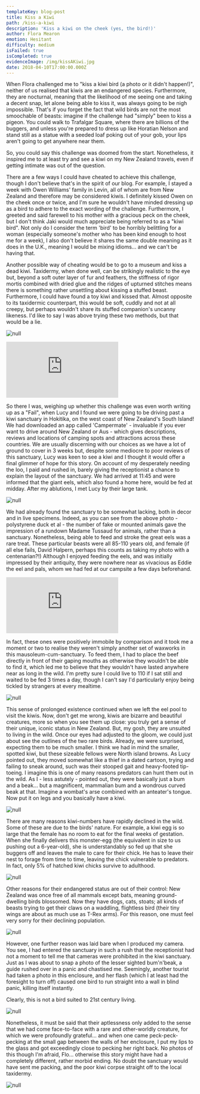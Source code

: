 ```yaml
---
templateKey: blog-post
title: Kiss a Kiwi
path: /kiss-a-kiwi
description: 'Kiss a kiwi on the cheek (yes, the bird!)'
author: Flora Mearon
emotion: Hesitant
difficulty: medium
isFailed: true
isCompleted: true
evidenceImage: /img/kissAKiwi.jpg
date: 2018-04-10T17:00:00.000Z
---
```

When Flora challenged me to "kiss a kiwi bird (a photo or it didn't happen!)", neither of us realised that kiwis are an endangered species. Furthermore, they are nocturnal, meaning that the likelihood of me seeing one and taking a decent snap, let alone being able to kiss it, was always going to be nigh impossible. That's if you forget the fact that wild birds are not the most smoochable of beasts: imagine if the challenge had "simply" been to kiss a pigeon. You could walk to Trafalgar Square, where there are billions of the buggers, and unless you're prepared to dress up like Horatian Nelson and stand still as a statue with a seeded loaf poking out of your gob, your lips aren't going to get anywhere near them.

So, you could say this challenge was doomed from the start. Nonetheless, it inspired me to at least try and see a kiwi on my New Zealand travels, even if getting intimate was out of the question.

There are a few ways I could have cheated to achieve this challenge, though I don't believe that's in the spirit of our blog. For example, I stayed a week with Owen Williams' family in Levin, all of whom are from New Zealand and therefore may be considered kiwis. I definitely kissed Owen on the cheek once or twice, and I'm sure he wouldn't have minded dressing up as a bird to adhere to the exact wording of the challenge. Furthermore, I greeted and said farewell to his mother with a gracious peck on the cheek, but I don't think Jaki would much appreciate being referred to as a "kiwi bird". Not only do I consider the term 'bird' to be horribly belittling for a woman (especially someone's mother who has been kind enough to host me for a week), I also don't believe it shares the same double meaning as it does in the U.K., meaning I would be mixing idioms... and we can't be having that.

Another possible way of cheating would be to go to a museum and kiss a dead kiwi. Taxidermy, when done well, can be strikingly realistic to the eye but, beyond a soft outer layer of fur and feathers, the stiffness of rigor mortis combined with dried glue and the ridges of upturned stitches means there is something rather unsettling about kissing a stuffed beast. Furthermore, I could have found a toy kiwi and kissed that. Almost opposite to its taxidermic counterpart, this would be soft, cuddly and not at all creepy, but perhaps wouldn't share its stuffed companion's uncanny likeness.
I'd like to say I was above trying these two methods, but that would be a lie.

![null](https://bit.ly/2Hw5opR)

<p class="iframeContainer">
<iframe src="https://www.youtube.com/embed/2DSwlH3EhqM" frameborder="0" allow="autoplay; encrypted-media" allowfullscreen></iframe>
</p>

So there I was, weighing up whether this challenge was even worth writing up as a "Fail", when Lucy and I found we were going to be driving past a kiwi sanctuary in Hokitika, on the west coast of New Zealand's South Island! We had downloaded an app called 'Campermate' - invaluable if you ever want to drive around New Zealand or Aus - which gives descriptions, reviews and locations of camping spots and attractions across these countries. We are usually discerning with our choices as we have a lot of ground to cover in 3 weeks but, despite some mediocre to poor reviews of this sanctuary, Lucy was keen to see a kiwi and I thought it would offer a final glimmer of hope for this story.
On account of my desperately needing the loo, I paid and rushed in, barely giving the receptionist a chance to explain the layout of the sanctuary. We had arrived at 11:45 and were informed that the giant eels, which also found a home here, would be fed at midday. After my ablutions, I met Lucy by their large tank.

![null](https://bit.ly/2r8c3Pq)

We had already found the sanctuary to be somewhat lacking, both in decor and in live specimens. Indeed, as you can see from the above photo - polystyrene duck et al - the number of fake or mounted animals gave the impression of a rundown Madame Tussaud for animals, rather than a sanctuary. Nonetheless, being able to feed and stroke the great eels was a rare treat. These particular beasts were all 85-110 years old, and female (if all else fails, David Halpern, perhaps this counts as taking my photo with a centenarian?!)
Although I enjoyed feeding the eels, and was initially impressed by their antiquity, they were nowhere near as vivacious as Eddie the eel and pals, whom we had fed at our campsite a few days beforehand.

<p class="iframeContainer">
<iframe src="https://www.youtube.com/embed/nWvonw1C69c" frameborder="0" allow="autoplay; encrypted-media" allowfullscreen></iframe>
</p>

In fact, these ones were positively immobile by comparison and it took me a moment or two to realise they weren't simply another set of waxworks in this mausoleum-cum-sanctuary. To feed them, I had to place the beef directly in front of their gaping mouths as otherwise they wouldn't be able to find it, which led me to believe that they wouldn't have lasted anywhere near as long in the wild. I'm pretty sure I could live to 110 if I sat still and waited to be fed 3 times a day, though I can't say I'd particularly enjoy being tickled by strangers at every mealtime.

![null](https://bit.ly/2IQevRH)

This sense of prolonged existence continued when we left the eel pool to visit the kiwis. Now, don't get me wrong, kiwis are bizarre and beautiful creatures, more so when you see them up close: you truly get a sense of their unique, iconic status in New Zealand. But, my gosh, they are unsuited to living in the wild. Once our eyes had adjusted to the gloom, we could just about see the outlines of the two rare birds. Already, we were surprised, expecting them to be much smaller. I think we had in mind the smaller, spotted kiwi, but these sizeable fellows were North island browns. As Lucy pointed out, they moved somewhat like a thief in a dated cartoon, trying and failing to sneak around, such was their stooped gait and heavy-footed tip-toeing. I imagine this is one of many reasons predators can hunt them out in the wild. As I - less astutely - pointed out, they were basically just a bum and a beak... but a magnificent, mammalian bum and a wondrous curved beak at that. Imagine a wombat's arse combined with an anteater's tongue. Now put it on legs and you basically have a kiwi.

![null](https://bit.ly/2HAGnx2)

There are many reasons kiwi-numbers have rapidly declined in the wild. Some of these are due to the birds' nature. For example, a kiwi egg is so large that the female has no room to eat for the final weeks of gestation. When she finally delivers this monster-egg (the equivalent in size to us pushing out a 6-year-old), she is understandably so fed up that she buggers off and leaves the male to care for their chick. He has to leave their nest to forage from time to time, leaving the chick vulnerable to predators. In fact, only 5% of hatched kiwi chicks survive to adulthood.

![null](https://bit.ly/2IQeBc1)

Other reasons for their endangered status are out of their control: New Zealand was once free of all mammals except bats, meaning ground-dwelling birds blossomed. Now they have dogs, cats, stoats; all kinds of beasts trying to get their claws on a waddling, flightless bird (their tiny wings are about as much use as T-Rex arms). For this reason, one must feel very sorry for their declining population.

![null](https://bit.ly/2FtoFWu)

However, one further reason was laid bare when I produced my camera. You see, I had entered the sanctuary in such a rush that the receptionist had not a moment to tell me that cameras were prohibited in the kiwi sanctuary. Just as I was about to snap a photo of the lesser sighted bum'n'beak, a guide rushed over in a panic and chastised me. Seemingly, another tourist had taken a photo in this enclosure, and her flash (which I at least had the foresight to turn off) caused one bird to run straight into a wall in blind panic, killing itself instantly.

Clearly, this is not a bird suited to 21st century living.

![null](https://bit.ly/2JBnQgO)

Nonetheless, it must be said that their aptlessness only added to the sense that we had come face-to-face with a rare and other-worldly creature, for which we were profoundly grateful... and when one came peck-peck-pecking at the small gap between the walls of her enclosure, I put my lips to the glass and got exceedingly close to pecking her right back.
No photos of this though I'm afraid, Flo... otherwise this story might have had a completely different, rather morbid ending. No doubt the sanctuary would have sent me packing, and the poor kiwi corpse straight off to the local taxidermy.

![null](https://bit.ly/2HdTnbd)
